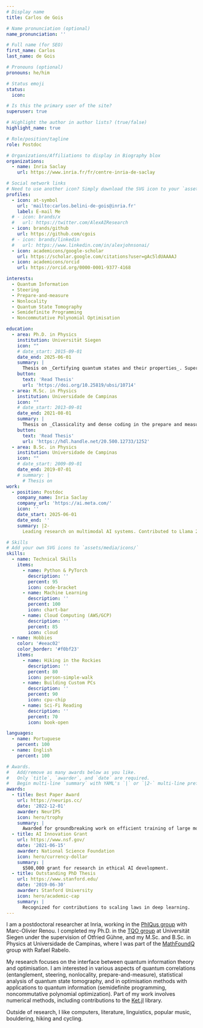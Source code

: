 ```yaml
---
# Display name
title: Carlos de Gois

# Name pronunciation (optional)
name_pronunciation: ''

# Full name (for SEO)
first_name: Carlos 
last_name: de Gois 

# Pronouns (optional)
pronouns: he/him

# Status emoji
status:
  icon:

# Is this the primary user of the site?
superuser: true

# Highlight the author in author lists? (true/false)
highlight_name: true

# Role/position/tagline
role: Postdoc

# Organizations/Affiliations to display in Biography blox
organizations:
  - name: Inria Saclay
    url: https://www.inria.fr/fr/centre-inria-de-saclay

# Social network links
# Need to use another icon? Simply download the SVG icon to your `assets/media/icons/` folder.
profiles:
  - icon: at-symbol
    url: 'mailto:carlos.belini-de-gois@inria.fr'
    label: E-mail Me
  # - icon: brands/x
  #   url: https://twitter.com/AlexAIResearch
  - icon: brands/github
    url: https://github.com/cgois
  # - icon: brands/linkedin
  #   url: https://www.linkedin.com/in/alexjohnsonai/
  - icon: academicons/google-scholar
    url: https://scholar.google.com/citations?user=gAc5ldUAAAAJ
  - icon: academicons/orcid
    url: https://orcid.org/0000-0001-9377-4168

interests:
  - Quantum Information
  - Steering
  - Prepare-and-measure
  - Nonlocality
  - Quantum State Tomography
  - Semidefinite Programming
  - Noncommutative Polynomial Optimisation

education:
  - area: Ph.D. in Physics
    institution: Universität Siegen
    icon: ""
    # date_start: 2015-09-01
    date_end: 2025-06-01
    summary: |
      Thesis on _Certifying quantum states and their properties_. Supervised by Otfried Gühne, awarded _summa cum laude_.
    button:
      text: 'Read Thesis'
      url: 'https://doi.org/10.25819/ubsi/10714'
  - area: M.Sc. in Physics
    institution: Universidade de Campinas
    icon: ""
    # date_start: 2013-09-01
    date_end: 2021-08-01
    summary: |
      Thesis on _Classicality and dense coding in the prepare and measure scenario_, supervised by Rafael Rabelo.
    button:
      text: 'Read Thesis'
      url: 'https://hdl.handle.net/20.500.12733/1252'
  - area: B.Sc. in Physics
    institution: Universidade de Campinas
    icon: ""
    # date_start: 2009-09-01
    date_end: 2019-07-01
    # summary: |
      # Thesis on
work:
  - position: Postdoc
    company_name: Inria Saclay
    company_url: 'https://ai.meta.com/'
    icon: ''
    date_start: 2025-06-01
    date_end: ''
    summary: |2-
      Leading research on multimodal AI systems. Contributed to Llama 2 and other open-source models. 50+ citations in 3 years.

# Skills
# Add your own SVG icons to `assets/media/icons/`
skills:
  - name: Technical Skills
    items:
      - name: Python & PyTorch
        description: ''
        percent: 95
        icon: code-bracket
      - name: Machine Learning
        description: ''
        percent: 100
        icon: chart-bar
      - name: Cloud Computing (AWS/GCP)
        description: ''
        percent: 85
        icon: cloud
  - name: Hobbies
    color: '#eeac02'
    color_border: '#f0bf23'
    items:
      - name: Hiking in the Rockies
        description: ''
        percent: 80
        icon: person-simple-walk
      - name: Building Custom PCs
        description: ''
        percent: 90
        icon: cpu-chip
      - name: Sci-Fi Reading
        description: ''
        percent: 70
        icon: book-open

languages:
  - name: Portuguese
    percent: 100
  - name: English
    percent: 100

# Awards.
#   Add/remove as many awards below as you like.
#   Only `title`, `awarder`, and `date` are required.
#   Begin multi-line `summary` with YAML's `|` or `|2-` multi-line prefix and indent 2 spaces below.
awards:
  - title: Best Paper Award
    url: https://neurips.cc/
    date: '2022-12-01'
    awarder: NeurIPS
    icon: hero/trophy
    summary: |
      Awarded for groundbreaking work on efficient training of large models.
  - title: AI Innovation Grant
    url: https://www.nsf.gov/
    date: '2021-06-15'
    awarder: National Science Foundation
    icon: hero/currency-dollar
    summary: |
      $500,000 grant for research in ethical AI development.
  - title: Outstanding PhD Thesis
    url: https://www.stanford.edu/
    date: '2019-06-30'
    awarder: Stanford University
    icon: hero/academic-cap
    summary: |
      Recognized for contributions to scaling laws in deep learning.
---
```


<!-- **About me** -->

I am a postdoctoral researcher at Inria, working in the [PhIQus group](https://team.inria.fr/phiqus/) with Marc-Olivier Renou. I completed my Ph.D. in the [TQO group](https://www.physik.uni-siegen.de/tqo/) at Universität Siegen under the supervision of Otfried Gühne, and my M.Sc. and B.Sc. in Physics at Universidade de Campinas, where I was part of the [MathFoundQ](https://www.ime.unicamp.br/~mfq/) group with Rafael Rabelo.

My research focuses on the interface between quantum information theory and optimisation. I am interested in various aspects of quantum correlations (entanglement, steering, nonlocality, prepare-and-measure), statistical analysis of quantum state tomography, and in optimisation methods with applications to quantum information (semidefinite programming, noncommutative polynomial optimization). Part of my work involves numerical methods, including contributions to the [Ket.jl](https://github.com/dev-ket/Ket.jl) library.

Outside of research, I like computers, literature, linguistics, popular music, bouldering, hiking and cycling. 
